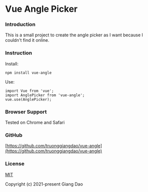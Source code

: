 # Vue Angle Picker

### Introduction

This is a small project to create the angle picker as I want because I couldn't find it online.


### Instruction

Install:

```
npm install vue-angle
```

Use:

```
import Vue from 'vue';
import AnglePicker from 'vue-angle';
vue.use(AnglePicker);
```


### Browser Support

Tested on Chrome and Safari


### GitHub

[https://github.com/truonggiangdao/vue-angle](https://github.com/truonggiangdao/vue-angle)


### License

[MIT](http://opensource.org/licenses/MIT)

Copyright (c) 2021-present Giang Dao